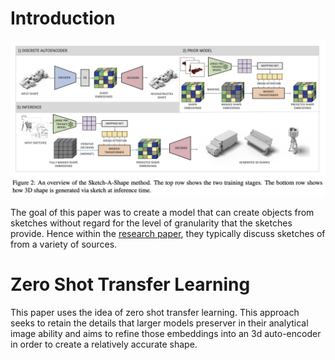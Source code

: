 # Introduction
![Approach from Research Paper](./img/approach.png)

The goal of this paper was to create a model that can create objects from sketches without regard for the level of 
granularity that the sketches provide. Hence within the [research paper](https://arxiv.org/pdf/2307.03869), they 
typically discuss sketches of from a variety of sources.

# Zero Shot Transfer Learning
This paper uses the idea of zero shot transfer learning. This approach seeks to retain the details that larger models
preserver in their analytical image ability and aims to refine those embeddings into an 3d auto-encoder in order to 
create a relatively accurate shape.